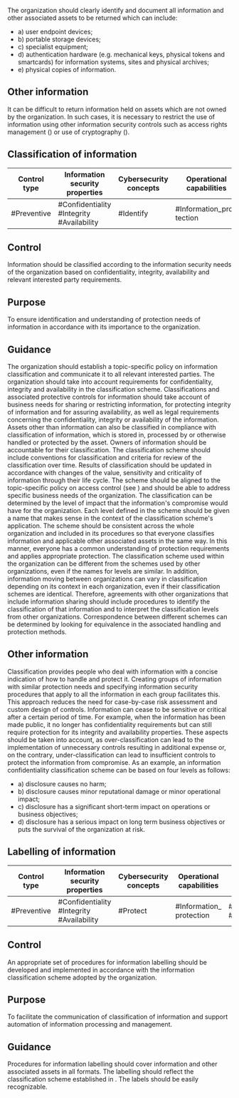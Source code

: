 The organization should clearly identify and document all information and other associated assets to be returned which can include:
- a) user endpoint devices;
- b) portable storage devices;
- c) specialist equipment;
- d) authentication hardware (e.g. mechanical keys, physical tokens and smartcards) for information systems, sites and physical archives;
- e) physical copies of information.
## Other information
It can be difficult to return information held on assets which are not owned by the organization. In such cases, it is necessary to restrict the use of information using other information security controls such as access rights management () or use of cryptography ().
## 	Classification	of	information
| Control type   | Information security properties           | Cybersecurity concepts   | Operational capabilities   | Security domains     |
|----------------|-------------------------------------------|--------------------------|----------------------------|----------------------|
| #Preventive    | #Confidentiality #Integrity #Availability | #Identify                | #Information_pro- tection  | #Protection #Defence |
## Control
Information should be classified according to the information security needs of the organization based on confidentiality, integrity, availability and relevant interested party requirements.
## Purpose
To ensure identification and understanding of protection needs of information in accordance with its importance to the organization.
## Guidance
The organization should establish a topic-specific policy on information classification and communicate it to all relevant interested parties.
The organization should take into account requirements for confidentiality, integrity and availability in the classification scheme.
Classifications  and  associated  protective  controls  for  information  should  take  account  of  business needs for sharing or restricting information, for protecting integrity of information and for assuring availability, as well as legal requirements concerning the confidentiality, integrity or availability of the information. Assets other than information can also be classified in compliance with classification of information, which is stored in, processed by or otherwise handled or protected by the asset.
Owners of information should be accountable for their classification.
The classification scheme should include conventions for classification and criteria for review of the classification over time. Results of classification should be updated in accordance with changes of the value, sensitivity and criticality of information through their life cycle.
The scheme should be aligned to the topic-specific policy on access control (see ) and should be able to address specific business needs of the organization.
The classification can be determined by the level of impact that the information's compromise would have for the organization. Each level defined in the scheme should be given a name that makes sense in the context of the classification scheme's application.
The scheme should be consistent across the whole organization and included in its procedures so that everyone classifies information and applicable other associated assets in the same way. In this manner, everyone has a common understanding of protection requirements and applies appropriate protection.
The  classification  scheme  used  within  the  organization  can  be  different  from  the  schemes  used  by other organizations, even if the names for levels are similar. In addition, information moving between organizations can vary in classification  depending  on  its  context  in  each  organization,  even  if  their classification  schemes  are  identical.  Therefore,  agreements  with  other  organizations  that  include information sharing should include procedures to identify the classification of that information and to interpret the classification levels from other organizations. Correspondence between different schemes can be determined by looking for equivalence in the associated handling and protection methods.
## Other information
Classification provides people who deal with information with a concise indication of how to handle and protect it. Creating groups of information with similar protection needs and specifying information security  procedures  that  apply  to  all  the  information  in  each  group  facilitates  this.  This  approach reduces the need for case-by-case risk assessment and custom design of controls.
Information can cease to be sensitive or critical after a certain period of time. For example, when the information has been made public, it no longer has confidentiality requirements but can still require protection  for  its  integrity  and  availability  properties.  These  aspects  should  be  taken  into  account, as over-classification can lead to the implementation of unnecessary controls resulting in additional expense  or,  on  the  contrary,  under-classification  can  lead  to  insufficient  controls  to  protect  the information from compromise.
As an example, an information confidentiality classification scheme can be based on four levels as follows:
- a) disclosure causes no harm;
- b) disclosure causes minor reputational damage or minor operational impact;
- c) disclosure has a significant short-term impact on operations or business objectives;
- d) disclosure  has  a  serious  impact  on  long  term  business  objectives  or  puts  the  survival  of  the organization at risk.
## 	Labelling	of	information
| Control type   | Information security properties           | Cybersecurity concepts   | Operational capabilities   | Security domains     |
|----------------|-------------------------------------------|--------------------------|----------------------------|----------------------|
| #Preventive    | #Confidentiality #Integrity #Availability | #Protect                 | #Information_ protection   | #Defence #Protection |
## Control
An appropriate set of procedures for information labelling should be developed and implemented in accordance with the information classification scheme adopted by the organization.
## Purpose
To facilitate the communication of classification of information and support automation of information processing and management.
## Guidance
Procedures  for  information  labelling  should  cover  information  and  other  associated  assets  in  all formats. The labelling should reflect the classification scheme established in . The labels should be easily recognizable. 